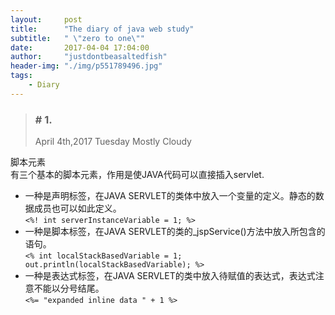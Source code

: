 ```yaml
---
layout:     post
title:      "The diary of java web study"
subtitle:   " \"zero to one\""
date:       2017-04-04 17:04:00
author:     "justdontbeasaltedfish"
header-img: "./img/p551789496.jpg"
tags:
    - Diary
---
```

> ### \# 1.
> April 4th,2017   Tuesday   Mostly Cloudy


脚本元素  
有三个基本的脚本元素，作用是使JAVA代码可以直接插入servlet.

*    一种是声明标签，在JAVA SERVLET的类体中放入一个变量的定义。静态的数据成员也可以如此定义。  
        `<%! int serverInstanceVariable = 1; %>`
*    一种是脚本标签，在JAVA SERVLET的类的_jspService()方法中放入所包含的语句。  
        `<% int localStackBasedVariable = 1; out.println(localStackBasedVariable); %>`
*    一种是表达式标签，在JAVA SERVLET的类中放入待赋值的表达式，表达式注意不能以分号结尾。  
        `<%= "expanded inline data " + 1 %>`

